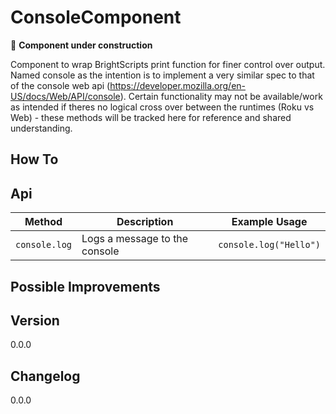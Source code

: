 # ConsoleComponent

🚧 **Component under construction**

Component to wrap BrightScripts print function for finer control over output. Named console as the intention is to implement a very similar spec to that of the console web api (https://developer.mozilla.org/en-US/docs/Web/API/console). Certain functionality may not be available/work as intended if theres no logical cross over between the runtimes (Roku vs Web) - these methods will be tracked here for reference and shared understanding.

## How To


## Api

| Method | Description | Example Usage |
| ------ | ----------- | ------------- |
| `console.log` | Logs a message to the console | `console.log("Hello")` |

## Possible Improvements



## Version

0.0.0

## Changelog

0.0.0